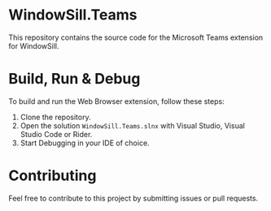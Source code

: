 # WindowSill.Teams

This repository contains the source code for the Microsoft Teams extension for WindowSill.

# Build, Run & Debug

To build and run the Web Browser extension, follow these steps:
1. Clone the repository.
1. Open the solution `WindowSill.Teams.slnx` with Visual Studio, Visual Studio Code or Rider.
1. Start Debugging in your IDE of choice.

# Contributing

Feel free to contribute to this project by submitting issues or pull requests.